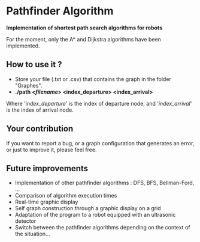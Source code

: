 # Pathfinder Algorithm

**Implementation of shortest path search algorithms for robots**

For the moment, only the A* and Dijkstra algorithms have been implemented.

## How to use it ?
- Store your file (.txt or .csv) that contains the graph in the folder "Graphes".
- **./path <_filename_> <index_departure> <index_arrival>**

Where '_index_departure_' is the index of departure node, and '_index_arrival_' is the index of arrival node.

## Your contribution
If you want to report a bug, or a graph configuration that generates an error, or just to improve it, please feel free.

## Future improvements
- Implementation of other pathfinder algorithms : DFS, BFS, Bellman-Ford, ...
- Comparison of algorithm execution times
- Real-time graphic display
- Self graph construction through a graphic display on a grid
- Adaptation of the program to a robot equipped with an ultrasonic detector
- Switch between the pathfinder algorithms depending on the context of the situation...
